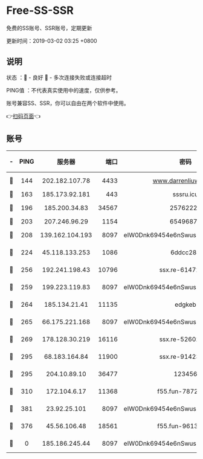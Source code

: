 # Free-SS-SSR

免费的SS账号、SSR账号，定期更新

更新时间：2019-03-02 03:25 +0800

## 说明

状态     ：🙂 - 良好 🙁 - 多次连接失败或连接超时

PING值   ：不代表真实使用中的速度，仅供参考。

账号兼容SS、SSR，你可以自由在两个软件中使用。

👉[扫码页面](https://liesauer.github.io/free-ss-ssr.github.io/)👈

## 账号

|-|PING|服务器|端口|密码|加密方式|区域|
|:----:|:----:|:-----:|-----:|:----:|:----:|:----:|
|🙂|144|202.182.107.78|4433|www.darrenliuwei.com|aes-256-cfb|JP|
|🙂|163|185.173.92.181|443|sssru.icu|rc4-md5|RU|
|🙂|196|185.200.34.83|34567|25762225|aes-256-cfb|US|
|🙂|203|207.246.96.29|1154|65496879|chacha20|US|
|🙂|208|139.162.104.193|8097|eIW0Dnk69454e6nSwuspv9DmS201tQ0D|aes-256-cfb|JP|
|🙂|224|45.118.133.253|1086|6ddcc286|aes-256-cfb|SG|
|🙂|256|192.241.198.43|10796|ssx.re-61472012|aes-256-cfb|US|
|🙂|259|199.223.119.83|8097|eIW0Dnk69454e6nSwuspv9DmS201tQ0D|aes-256-cfb|US|
|🙂|264|185.134.21.41|11135|edgkeb|aes-256-cfb|GB|
|🙂|265|66.175.221.168|8097|eIW0Dnk69454e6nSwuspv9DmS201tQ0D|aes-256-cfb|US|
|🙂|269|178.128.30.219|16116|ssx.re-52602728|aes-256-cfb|SG|
|🙂|295|68.183.164.84|11900|ssx.re-91423865|aes-256-cfb|US|
|🙂|295|204.10.89.10|36477|123456|aes-256-cfb|US|
|🙂|310|172.104.6.17|11368|f55.fun-78724518|aes-256-cfb|US|
|🙂|381|23.92.25.101|8097|eIW0Dnk69454e6nSwuspv9DmS201tQ0D|aes-256-cfb|US|
|🙁|376|45.56.106.48|18561|f55.fun-96139570|aes-256-cfb|US|
|🙁|0|185.186.245.44|8097|eIW0Dnk69454e6nSwuspv9DmS201tQ0D|aes-256-cfb|NL|
